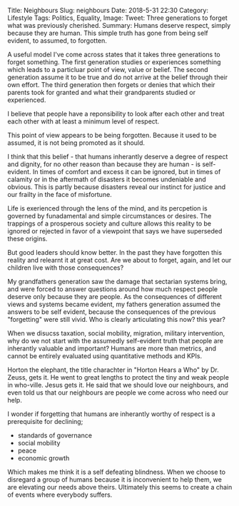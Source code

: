Title: Neighbours
Slug: neighbours
Date: 2018-5-31 22:30
Category: Lifestyle 
Tags: Politics, Equality,
Image: 
Tweet: Three generations to forget what was previously cherished.
Summary: Humans deserve respect, simply because they are human. This simple truth has gone from being self evident, to assumed, to forgotten.

A useful model I've come across states that it takes three generations to
forget something. The first generation studies or experiences something
which leads to a particluar point of view, value or belief. The second generation assume it to be true and do not arrive at the belief through their own effort. The third generation then forgets or denies that which their parents took for granted and what their grandparents studied or experienced.

I believe that people have a reponsibility to look after each other and treat each other with at least a minimum level of respect. 

This point of view appears to be being forgotten. Because it used to be assumed, it is not being promoted as it should. 

I think that this belief - that humans inherantly deserve a degree of respect and dignity, for no other reason than because they are human - is self-evident. In times of comfort and excess it can be ignored, but in times of calamity or in the aftermath of disasters it becomes undeniable and obvious. This is partly because disasters reveal our instinct for justice and our frailty in the face of misfortune.

Life is exerienced through the lens of the mind, and its percpetion is governed by funadamental and simple circumstances or desires. The trappings of a prosperous society and culture allows this reality to be ignored or rejected in favor of a viewpoint that says we have superseded these origins. 

But good leaders should know better. In the past they have forgotten this reality and relearnt it at great cost. Are we about to forget, again, and let our children live with those consequences?

My grandfathers generation saw the damage that sectarian systems bring, and were forced to answer questions around how much respect people deserve only because they are people. As the consequences of different views and systems became evident, my fathers generation assumed the answers to be self evident, because the consequences of the previous "forgetting" were still vivid. Who is clearly articulating this now? this year? 

When we disucss taxation, social mobility, migration, military intervention, why do we not start with the assumedly self-evident truth that people are inherantly valuable and important? Humans are more than metrics, and cannot be entirely evaluated using quantitative methods and KPIs.

Horton the elephant, the title charachter in "Horton Hears a Who" by Dr. Zeuss, gets it. He went to great lengths to protect the tiny and weak people in who-ville. Jesus gets it. He said that we should love our neighbours, and even told us that our neighbours are people we come across who need our help.

I wonder if forgetting that humans are inherantly worthy of respect is a prerequisite for declining;
- standards of governance
- social mobility
- peace
- economic growth

Which makes me think it is a self defeating blindness. When we choose to disregard a group of humans because it is inconvenient to help them, we are elevating our needs above theirs. Ultimately this seems to create a chain of events where everybody suffers.
